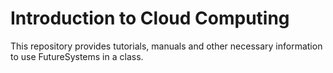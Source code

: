 Introduction to Cloud Computing
================================

This repository provides tutorials, manuals and other necessary information to use FutureSystems in a class.

